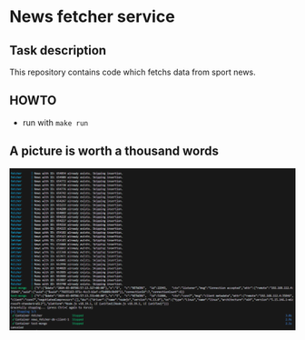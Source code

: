 # News fetcher service

## Task description

This repository contains code which fetchs data from sport news. 


## HOWTO
- run with `make run`

## A picture is worth a thousand words

<img src="./images/make-run.png">
